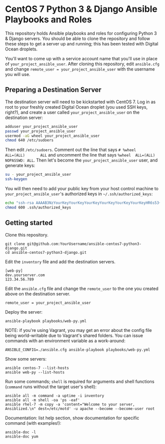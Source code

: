 # CentOS 7 Python 3 & Django Ansible Playbooks and Roles

This repository holds Ansible playbooks and roles for configuring Python 3 & Django servers. You should be able to clone the repository and follow these steps to get a server up and running; this has been tested with Digital Ocean droplets.

You'll want to come up with a service account name that you'll use in place of `your_project_ansible_user`. After cloning this repository, edit `ansible.cfg` and change `remote_user = your_project_ansible_user` with the username you will use.

## Preparing a Destination Server

The destination server will need to be kickstarted with CentOS 7. Log in as root to your freshly created Digital Ocean droplet (you used SSH keys, right?), and create a user called `your_project_ansible_user` on the destination server:

```bash
adduser your_project_ansible_user
passwd your_project_ansible_user
usermod -aG wheel your_project_ansible_user
chmod 640 /etc/sudoers
```

Then edit `/etc/sudoers`. Comment out the line that says `# %wheel        ALL=(ALL)       ALL` and uncomment the line that says `%wheel  ALL=(ALL)       NOPASSWD: ALL`. Then let's become the `your_project_ansible_user` user, and generate keys:

```bash
su - your_project_ansible_user
ssh-keygen
```

You will then need to add your public key from your host control machine to `your_project_ansible_user`'s authorized keys in `~/.ssh/authorized_keys`:

```bash
echo "ssh-rsa AAAAB3NzYourKeyYourKeyYourKeyYourKeyYourKeyYourKeyHR6s53+irm9uVBP8se2IH1Vw4ETfjtdzI4vHce1lYwFVQx9V9cmKFyxCnroV7bTx6EPQ2WqkpAOfM5IGG7vGnrX3M0MPLrA0T8XrhPpCzM2GfNR8fqOQiPROP5blahblahblahblahblah5TQknqu7/twBtXuMpKakR4Vo08cq1MBJI8akEG/tzppoeYuRY8BzKqJVD+2Gp1RgBVsXLxX2W9ng6cFAHTRxs65koTWyVLCCCXsP54X4UqJRy1x5/PumL1VJn8LvXTGcOyfyFSBLClQ== you@yourdomain.com" >> .ssh/authorized_keys
chmod 600 .ssh/authorized_keys
```

## Getting started

Clone this repository.

    git clone git@github.com:YourUsername/ansible-centos7-python3-django.git
    cd ansible-centos7-python3-django.git

Edit the `inventory` file and add the destination servers.

    [web-py]
    dev.yourserver.com
    123.34.56.789

Edit the `ansible.cfg` file and change the `remote_user` to the one you created above on the destination server.

    remote_user = your_project_ansible_user

Deploy the server:

    ansible-playbook playbooks/web-py.yml

NOTE: if you're using Vagrant, you may get an error about the config file being world-writable due to Vagrant's shared folders. You can issue commands with an environment variable as a work-around:

    ANSIBLE_CONFIG=./ansible.cfg ansible-playbook playbooks/web-py.yml

Show some servers:

    ansible centos-7 --list-hosts
    ansible web-py --list-hosts

Run some commands; `shell` is required for arguments and shell functions (`command` runs without the target user's shell):

    ansible all -m command -a uptime -i inventory
    ansible all -m shell -oa 'ps -eaf'
    ansible rhel-7 -m copy -a 'content="Welcome to your server, Ansiblized.\n" dest=/etc/motd' -u apache --become --become-user root

Documentation: list help section, show documentation for specific command (with examples!):

    ansible-doc -l
    ansible-doc yum
